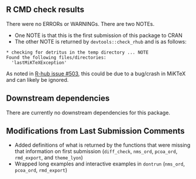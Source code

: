 ## R CMD check results
There were no ERRORs or WARNINGs. There are two NOTEs.

- One NOTE is that this is the first submission of this package to CRAN
- The other NOTE is returned by `devtools::check_rhub` and is as follows: 

```
* checking for detritus in the temp directory ... NOTE
Found the following files/directories:
  'lastMiKTeXException'
```
As noted in [R-hub issue #503](https://github.com/r-hub/rhub/issues/503), this could be due to a bug/crash in MiKTeX and can likely be ignored.

## Downstream dependencies
There are currently no downstream dependencies for this package.

## Modifications from Last Submission Comments

- Added definitions of what is returned by the functions that were missing that information on first submission (`diff_check`, `nms_ord`, `pcoa_ord`, `rmd_export`, and `theme_lyon`)
- Wrapped long examples and interactive examples in `dontrun` (`nms_ord`, `pcoa_ord`, `rmd_export`)
